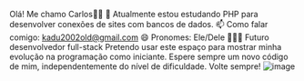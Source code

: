 Olá! Me chamo Carlos👋🏾
🌱 Atualmente estou estudando PHP para desenvolver conexões de sites com bancos de dados.
📫 Como falar comigo: kadu2002old@gmail.com
😄 Pronomes: Ele/Dele
👨🏾‍💻 Futuro desenvolvedor full-stack
Pretendo usar este espaço para mostrar minha evolução na programação como iniciante. Espere sempre um novo código de mim, independentemente do nível de dificuldade. Volte sempre!
  ![image](https://user-images.githubusercontent.com/101615010/158308628-7dcf7eb6-2225-42ae-9a35-609d09227765.png)

